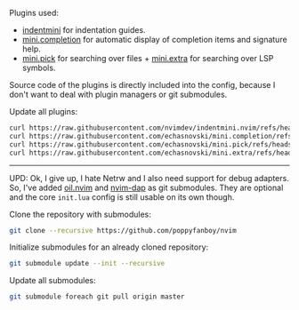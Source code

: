 Plugins used:

- [indentmini](https://github.com/nvimdev/indentmini.nvim) for indentation guides.
- [mini.completion](https://github.com/echasnovski/mini.completion) for automatic display of
  completion items and signature help.
- [mini.pick](https://github.com/echasnovski/mini.pick) for searching over files +
  [mini.extra](https://github.com/echasnovski/mini.extra) for searching over LSP symbols.

Source code of the plugins is directly included into the config, because I don't want to deal with
plugin managers or git submodules.

Update all plugins:

```sh
curl https://raw.githubusercontent.com/nvimdev/indentmini.nvim/refs/heads/main/lua/indentmini/init.lua -o ./lua/indentmini.lua
curl https://raw.githubusercontent.com/echasnovski/mini.completion/refs/heads/main/lua/mini/completion.lua -o ./lua/mini/completion.lua
curl https://raw.githubusercontent.com/echasnovski/mini.pick/refs/heads/main/lua/mini/pick.lua -o ./lua/mini/pick.lua
curl https://raw.githubusercontent.com/echasnovski/mini.extra/refs/heads/main/lua/mini/extra.lua -o ./lua/mini/extra.lua
```

---

UPD: Ok, I give up, I hate Netrw and I also need support for debug adapters. So, I've added
[oil.nvim](https://github.com/stevearc/oil.nvim) and
[nvim-dap](https://github.com/mfussenegger/nvim-dap) as git submodules. They are optional and the
core `init.lua` config is still usable on its own though.

Clone the repository with submodules:

```sh
git clone --recursive https://github.com/poppyfanboy/nvim
```

Initialize submodules for an already cloned repository:

```sh
git submodule update --init --recursive
```

Update all submodules:

```sh
git submodule foreach git pull origin master
```
